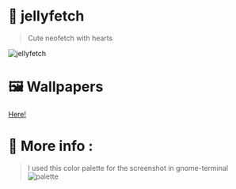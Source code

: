 # 🪼 jellyfetch
> Cute neofetch with hearts

![jellyfetch](https://github.com/hawkkarians/jellyfetch/assets/134002897/a1c34a9f-cca8-486a-b994-8202ab813d5c)

# 🖼️ Wallpapers
[Here!](https://github.com/hawkkarians/jellycrash/blob/d49e30ba092e15835f0a95613262f7f7910509f9/wallpapers/list.md)

# 💛 More info :
> I used this color palette for the screenshot in gnome-terminal <br/>
![palette](https://github.com/hawkkarians/jellyfetch/assets/134002897/0ae20922-a651-4a7e-87b7-4663bd6aa2ea)

